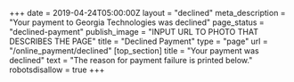 +++
date = 2019-04-24T05:00:00Z
layout = "declined"
meta_description = "Your payment to Georgia Technologies was declined"
page_status = "declined-payment"
publish_image = "INPUT URL TO PHOTO THAT DESCRIBES THE PAGE"
title = "Declined Payment"
type = "page"
url = "/online_payment/declined"
[top_section]
title = "Your payment was declined"
text = "The reason for payment failure is printed below."
robotsdisallow = true
+++